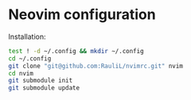 Neovim configuration
====================

Installation:
```bash
test ! -d ~/.config && mkdir ~/.config
cd ~/.config
git clone "git@github.com:RauliL/nvimrc.git" nvim
cd nvim
git submodule init
git submodule update
```

